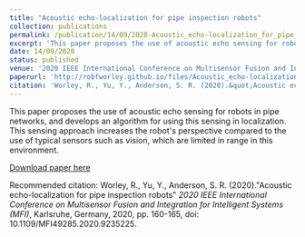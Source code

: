 ```yaml
---
title: "Acoustic echo-localization for pipe inspection robots"
collection: publications
permalink: /publication/14/09/2020-Acoustic_echo-localization_for_pipe_inspection_robots.pdf
excerpt: 'This paper proposes the use of acoustic echo sensing for robots in pipe networks, and develops an algorithm for using this sensing in localization. This sensing approach increases the robot&apos;s perspective compared to the use of typical sensors such as vision, which are limited in range in this environment.'
date: 14/09/2020
status: published
venue: '2020 IEEE International Conference on Multisensor Fusion and Integration for Intelligent Systems (MFI)'
paperurl: 'http://robfworley.github.io/files/Acoustic_echo-localization_for_pipe_inspection_robots.pdf'
citation: 'Worley, R., Yu, Y., Anderson, S. R. (2020).&quot;Acoustic echo-localization for pipe inspection robots&quot; <i>2020 IEEE International Conference on Multisensor Fusion and Integration for Intelligent Systems (MFI)</i>, Karlsruhe, Germany, 2020, pp. 160-165, doi: 10.1109/MFI49285.2020.9235225.'
---
```

This paper proposes the use of acoustic echo sensing for robots in pipe networks, and develops an algorithm for using this sensing in localization. This sensing approach increases the robot&apos;s perspective compared to the use of typical sensors such as vision, which are limited in range in this environment.

[Download paper here](http://robfworley.github.io/files/Acoustic_echo-localization_for_pipe_inspection_robots.pdf)

Recommended citation: Worley, R., Yu, Y., Anderson, S. R. (2020)."Acoustic echo-localization for pipe inspection robots" <i>2020 IEEE International Conference on Multisensor Fusion and Integration for Intelligent Systems (MFI)</i>, Karlsruhe, Germany, 2020, pp. 160-165, doi: 10.1109/MFI49285.2020.9235225.